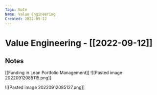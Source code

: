 ```yaml
---
Tags: Note
Name: Value Engineering
Created: 2022-09-12
---
```

# Value Engineering - [[2022-09-12]]
## Notes
[[Funding in Lean Portfolio Management]]
![[Pasted image 20220912085115.png]]

![[Pasted image 20220912085127.png]]